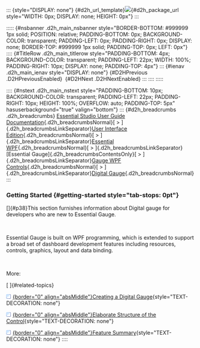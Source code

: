 ::: {style="DISPLAY: none"}
[](ms-xhelp:///?Id=d2h_url_template){#d2h_url_template}![](!package_url!){#d2h_package_url style="WIDTH: 0px; DISPLAY: none; HEIGHT: 0px"}
:::

::::: {#nsbanner .d2h_main_nsbanner style="BORDER-BOTTOM: #999999 1px solid; POSITION: relative; PADDING-BOTTOM: 0px; BACKGROUND-COLOR: transparent; PADDING-LEFT: 0px; PADDING-RIGHT: 0px; DISPLAY: none; BORDER-TOP: #999999 1px solid; PADDING-TOP: 0px; LEFT: 0px"}
:::: {#TitleRow .d2h_main_titlerow style="PADDING-BOTTOM: 4px; BACKGROUND-COLOR: transparent; PADDING-LEFT: 22px; WIDTH: 100%; PADDING-RIGHT: 10px; DISPLAY: none; PADDING-TOP: 4px"}
::: {#ienav .d2h_main_ienav style="DISPLAY: none"}
[](ms-xhelp:///?Id=325d10fb-879e-4d33-a739-364d66ae64eb){#D2HPrevious .D2HPreviousEnabled}  [](ms-xhelp:///?Id=844b98bc-f8be-487d-8012-4fc63d4f594e){#D2HNext .D2HNextEnabled}
:::
::::
:::::

:::: {#nstext .d2h_main_nstext style="PADDING-BOTTOM: 10px; BACKGROUND-COLOR: transparent; PADDING-LEFT: 22px; PADDING-RIGHT: 10px; HEIGHT: 100%; OVERFLOW: auto; PADDING-TOP: 5px" hasuserbackground="true" valign="bottom"}
::: {#d2h_breadcrumbs .d2h_breadcrumbs}
[Essential Studio User Guide Documentation](ms-xhelp:///?Id=12457748-09e3-4d74-a240-8e049cedf030){.d2h_breadcrumbsNormal}[ \> ]{.d2h_breadcrumbsLinkSeparator}[User Interface Edition](ms-xhelp:///?Id=c29296b7-531c-413b-a0ec-488ca1f7f669){.d2h_breadcrumbsNormal}[ \> ]{.d2h_breadcrumbsLinkSeparator}[Essential WPF](ms-xhelp:///?Id=7f4f82c5-151c-4262-94d0-75c4626c77bc){.d2h_breadcrumbsNormal}[ \> ]{.d2h_breadcrumbsLinkSeparator}[Essential Gauge]{.d2h_breadcrumbsContentsOnly}[ \> ]{.d2h_breadcrumbsLinkSeparator}[Gauge WPF Controls](ms-xhelp:///?Id=1b650d21-639c-453f-89e6-26b3efcea22b){.d2h_breadcrumbsNormal}[ \> ]{.d2h_breadcrumbsLinkSeparator}[Digital Gauge](ms-xhelp:///?Id=325d10fb-879e-4d33-a739-364d66ae64eb){.d2h_breadcrumbsNormal}
:::

### Getting Started {#getting-started style="tab-stops: 0pt"}

[]{#p38}This section furnishes information about Digital gauge for developers who are new to Essential Gauge.

 

Essential Gauge is built on WPF programming, which is extended to support a broad set of dashboard development features including resources, controls, graphics, layout and data binding.

 

More:

[ ]{#related-topics}

[![](button.gif){border="0" align="absMiddle"}Creating a Digital Gauge](ms-xhelp:///?Id=153ee82e-977d-4523-982a-a8cd8376f2bb){style="TEXT-DECORATION: none"}

[![](button.gif){border="0" align="absMiddle"}Elaborate Structure of the Control](ms-xhelp:///?Id=539ead29-a15e-4952-8869-48e0ac4f39e5){style="TEXT-DECORATION: none"}

[![](button.gif){border="0" align="absMiddle"}Feature Summary](ms-xhelp:///?Id=db421fe4-8ab5-48e3-b13c-669147a4c836){style="TEXT-DECORATION: none"}
::::
